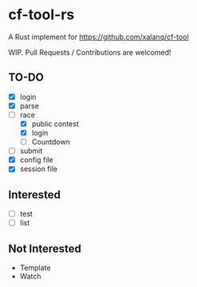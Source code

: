 # cf-tool-rs

A Rust implement for <https://github.com/xalanq/cf-tool>

WIP. Pull Requests / Contributions are welcomed!

## TO-DO

- [x] login
- [x] parse
- [ ] race
  - [x] public contest
  - [x] login
  - [ ] Countdown
- [ ] submit
- [x] config file
- [x] session file

## Interested 

- [ ] test
- [ ] list

## Not Interested

- Template
- Watch
